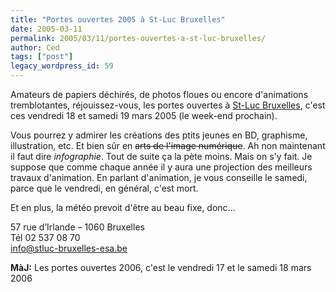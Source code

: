 ```yaml
---
title: "Portes ouvertes 2005 à St-Luc Bruxelles"
date: 2005-03-11
permalink: 2005/03/11/portes-ouvertes-a-st-luc-bruxelles/
author: Ced
tags: ["post"]
legacy_wordpress_id: 59
---
```


Amateurs de papiers déchirés, de photos floues ou encore d'animations tremblotantes, réjouissez-vous, les portes ouvertes à <a href="http://www.stluc-bruxelles-esa.be/v2/" hreflang="fr">St-Luc Bruxelles</a>, c'est ces vendredi 18 et samedi 19 mars 2005 (le week-end prochain).

Vous pourrez y admirer les créations des ptits jeunes en BD, graphisme, illustration, etc. Et bien sûr en <del>arts de l'image numérique</del>. Ah non maintenant il faut dire _infographie_. Tout de suite ça la pète moins. Mais on s'y fait. Je suppose que comme chaque année il y aura une projection des meilleurs travaux d'animation. En parlant d'animation, je vous conseille le samedi, parce que le vendredi, en général, c'est mort.

<!-- excerpt -->

Et en plus, la météo prevoit d'être au beau fixe, donc...

57 rue d&#8217;Irlande &#8211; 1060 Bruxelles<br />
Tél 02 537 08 70<br />
[info@stluc-bruxelles-esa.be](mailto:%69%6e%66%6f%40%73%74%6c%75%63%2d%62%72%75%78%65%6c%6c%65%73%2d%65%73%61%2e%62%65)

__MàJ:__ Les portes ouvertes 2006, c'est le vendredi 17 et le samedi 18 mars 2006
